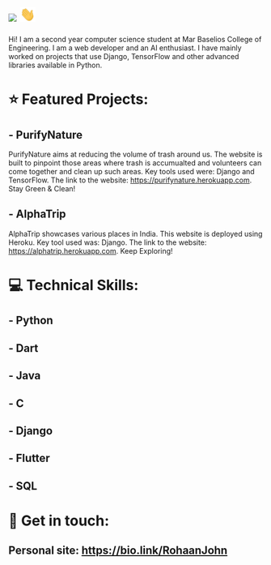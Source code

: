 # <img src="https://img.icons8.com/doodle/100/000000/hello--v1.png"/> <img src="https://raw.githubusercontent.com/ABSphreak/ABSphreak/master/gifs/Hi.gif" width="30px">




Hi! I am a second year computer science student at Mar Baselios College of Engineering. I am a web developer and an AI enthusiast. I have mainly worked on projects that use Django, TensorFlow and other advanced libraries available in Python.

# ⭐ Featured Projects:
## - PurifyNature 
PurifyNature aims at reducing the volume of trash around us. The website is built to pinpoint those areas where trash is accumualted and volunteers can come together and clean up such areas. Key tools used were: Django and TensorFlow.
The link to the website: https://purifynature.herokuapp.com.
Stay Green & Clean!
## - AlphaTrip 
AlphaTrip showcases various places in India. This website is deployed using Heroku. Key tool used was: Django. 
The link to the website: https://alphatrip.herokuapp.com. Keep Exploring!

# 💻 Technical Skills:
## - Python
## - Dart
## - Java
## - C
## - Django
## - Flutter
## - SQL


# 👋 Get in touch:


## Personal site: https://bio.link/RohaanJohn





